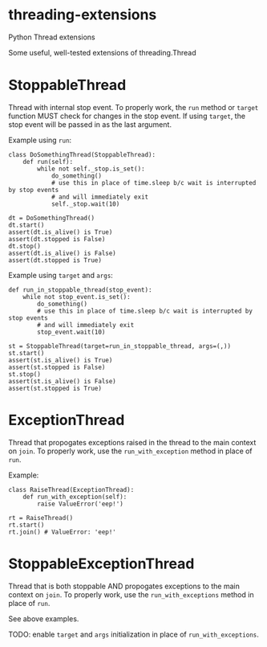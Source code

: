 # threading-extensions
Python Thread extensions

Some useful, well-tested extensions of threading.Thread

# StoppableThread

Thread with internal stop event.  To properly work, the `run` method or `target` function MUST check for changes in the stop event.  If using `target`, the stop event will be passed in as the last argument.

Example using `run`:

    class DoSomethingThread(StoppableThread):
        def run(self):
            while not self._stop.is_set():
                do_something()
                # use this in place of time.sleep b/c wait is interrupted by stop events
                # and will immediately exit
                self._stop.wait(10)
    
    dt = DoSomethingThread()
    dt.start()
    assert(dt.is_alive() is True)
    assert(dt.stopped is False)
    dt.stop()
    assert(dt.is_alive() is False)
    assert(dt.stopped is True)

Example using `target` and `args`:

    def run_in_stoppable_thread(stop_event):
        while not stop_event.is_set():
            do_something()
            # use this in place of time.sleep b/c wait is interrupted by stop events
            # and will immediately exit
            stop_event.wait(10)
    
    st = StoppableThread(target=run_in_stoppable_thread, args=(,))
    st.start()
    assert(st.is_alive() is True)
    assert(st.stopped is False)
    st.stop()
    assert(st.is_alive() is False)
    assert(st.stopped is True)

# ExceptionThread

Thread that propogates exceptions raised in the thread to the main context on `join`.  To properly work, use the `run_with_exception` method in place of `run`.

Example:

    class RaiseThread(ExceptionThread):
        def run_with_exception(self):
            raise ValueError('eep!')
    
    rt = RaiseThread()
    rt.start()
    rt.join() # ValueError: 'eep!'

# StoppableExceptionThread

Thread that is both stoppable AND propogates exceptions to the main context on `join`. To properly work, use the `run_with_exceptions` method in place of `run`.

See above examples.

TODO: enable `target` and `args` initialization in place of `run_with_exceptions`.
